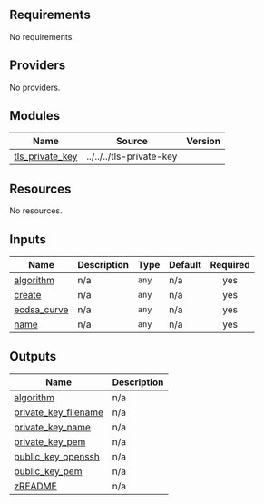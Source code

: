 ## Requirements

No requirements.

## Providers

No providers.

## Modules

| Name | Source | Version |
|------|--------|---------|
| <a name="module_tls_private_key"></a> [tls\_private\_key](#module\_tls\_private\_key) | ../../../tls-private-key |  |

## Resources

No resources.

## Inputs

| Name | Description | Type | Default | Required |
|------|-------------|------|---------|:--------:|
| <a name="input_algorithm"></a> [algorithm](#input\_algorithm) | n/a | `any` | n/a | yes |
| <a name="input_create"></a> [create](#input\_create) | n/a | `any` | n/a | yes |
| <a name="input_ecdsa_curve"></a> [ecdsa\_curve](#input\_ecdsa\_curve) | n/a | `any` | n/a | yes |
| <a name="input_name"></a> [name](#input\_name) | n/a | `any` | n/a | yes |

## Outputs

| Name | Description |
|------|-------------|
| <a name="output_algorithm"></a> [algorithm](#output\_algorithm) | n/a |
| <a name="output_private_key_filename"></a> [private\_key\_filename](#output\_private\_key\_filename) | n/a |
| <a name="output_private_key_name"></a> [private\_key\_name](#output\_private\_key\_name) | n/a |
| <a name="output_private_key_pem"></a> [private\_key\_pem](#output\_private\_key\_pem) | n/a |
| <a name="output_public_key_openssh"></a> [public\_key\_openssh](#output\_public\_key\_openssh) | n/a |
| <a name="output_public_key_pem"></a> [public\_key\_pem](#output\_public\_key\_pem) | n/a |
| <a name="output_zREADME"></a> [zREADME](#output\_zREADME) | n/a |
